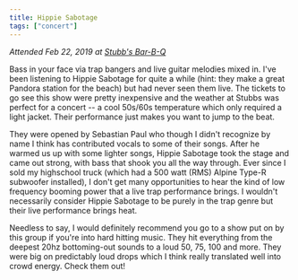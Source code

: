 ```yaml
---
title: Hippie Sabotage
tags: ["concert"]
---
```


*Attended Feb 22, 2019 at [Stubb's Bar-B-Q](https://goo.gl/maps/oucKDSpBpr52)*

Bass in your face via trap bangers and live guitar melodies mixed in. I've been listening to Hippie Sabotage for quite a while (hint: they make a great Pandora station for the beach) but had never seen them live. The tickets to go see this show were pretty inexpensive and the weather at Stubbs was perfect for a concert -- a cool 50s/60s temperature which only required a light jacket. Their performance just makes you want to jump to the beat.

They were opened by Sebastian Paul who though I didn't recognize by name I think has contributed vocals to some of their songs. After he warmed us up with some lighter songs, Hippie Sabotage took the stage and came out strong, with bass that shook you all the way through. Ever since I sold my highschool truck (which had a 500 watt (RMS) Alpine Type-R subwoofer installed), I don't get many opportunities to hear the kind of low frequency booming power that a live trap performance brings. I wouldn't necessarily consider Hippie Sabotage to be purely in the trap genre but their live performance brings heat.

Needless to say, I would definitely recommend you go to a show put on by this group if you're into hard hitting music. They hit everything from the deepest 20hz bottoming-out sounds to a loud 50, 75, 100 and more. They were big on predictably loud drops which I think really translated well into crowd energy. Check them out!